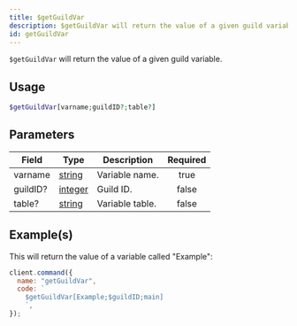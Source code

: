 ```yaml
---
title: $getGuildVar
description: $getGuildVar will return the value of a given guild variable.
id: getGuildVar
---
```


`$getGuildVar` will return the value of a given guild variable.

## Usage

```php
$getGuildVar[varname;guildID?;table?]
```

## Parameters

| Field    | Type                                                                                                | Description     | Required |
| -------- | --------------------------------------------------------------------------------------------------- | --------------- | :------: |
| varname  | [string](https://developer.mozilla.org/en-US/docs/Web/JavaScript/Reference/Global_Objects/String)   | Variable name.  |   true   |
| guildID? | [integer](https://developer.mozilla.org/en-US/docs/Web/JavaScript/Reference/Global_Objects/Integer) | Guild ID.       |  false   |
| table?   | [string](https://developer.mozilla.org/en-US/docs/Web/JavaScript/Reference/Global_Objects/String)   | Variable table. |  false   |

## Example(s)

This will return the value of a variable called "Example":

```javascript
client.command({
  name: "getGuildVar",
  code: `
    $getGuildVar[Example;$guildID;main]
    `,
});
```
